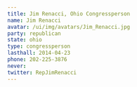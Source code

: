 ```yaml
---
title: Jim Renacci, Ohio Congressperson
name: Jim Renacci
avatar: /ui/img/avatars/Jim_Renacci.jpg
party: republican
state: ohio
type: congressperson
lasthall: 2014-04-23
phone: 202-225-3876
never: 
twitter: RepJimRenacci
---
```

